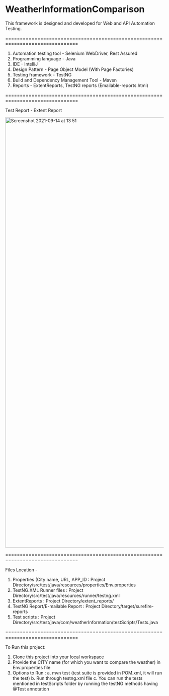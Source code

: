 # WeatherInformationComparison
This framework is designed and developed for Web and API Automation Testing.

===============================================================================

1. Automation testing tool - Selenium WebDriver, Rest Assured
2. Programming language - Java
3. IDE - IntelliJ
4. Design Pattern - Page Object Model (With Page Factories)
5. Testing framework - TestNG
6. Build and Dependency Management Tool - Maven
7. Reports - ExtentReports, TestNG reports (Emailable-reports.html)

===============================================================================

Test Report - Extent Report

<img width="1369" alt="Screenshot 2021-09-14 at 13 51" src="https://user-images.githubusercontent.com/40173628/133223464-f660b088-337e-49c3-b2aa-d16e377d96bf.png">


===============================================================================

Files Location -

1. Properties (City name, URL, APP_ID : Project Directory/src/test/java/resources/properties/Env.properties
2. TestNG.XML Runner files : Project Directory/src/test/java/resources/runner/testng.xml
3. ExtentReports : Project Directory/extent_reports/
4. TestNG Report/E-mailable Report : Project Directory/target/surefire-reports
5. Test scripts : Project Directory/src/test/java/com/weatherInformation/testScripts/Tests.java

===============================================================================

To Run this project:
1. Clone this project into your local workspace
2. Provide the CITY name (for which you want to compare the weather) in Env.properties file
3. Options to Run :
   a. mvn test (test suite is provided in POM.xml, it will run the test)
   b. Run through testng.xml file
   c. You can run the tests mentioned in testScripts folder by running the testNG methods having @Test annotation
